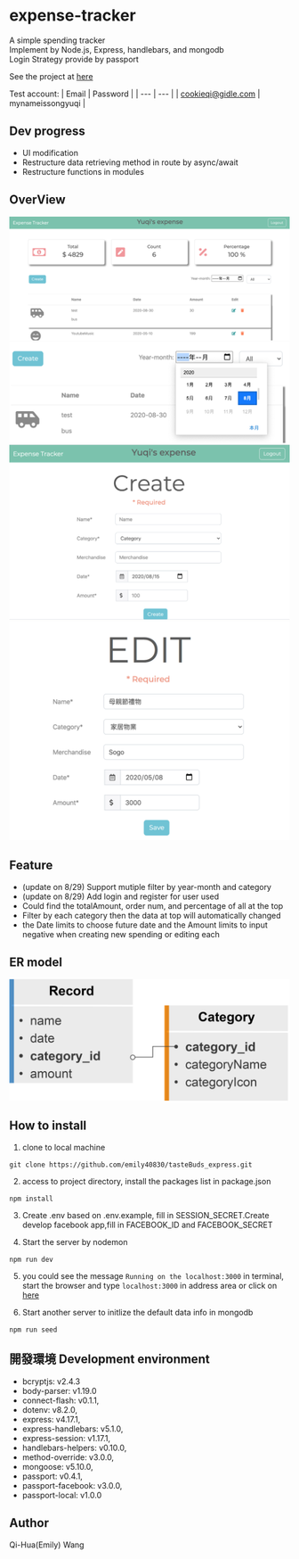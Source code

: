# expense-tracker

A simple spending tracker  
Implement by Node.js, Express, handlebars, and mongodb  
Login Strategy provide by passport

See the project at [here](https://hidden-wave-12849.herokuapp.com/)

Test account:
| Email | Password |
| --- | --- |
| cookieqi@gidle.com | mynameissongyuqi |

## Dev progress

- UI modification
- Restructure data retrieving method in route by async/await
- Restructure functions in modules

## OverView

![](https://github.com/emily40830/expense-tracker/blob/master/public/img/cover-2.png)
![](https://github.com/emily40830/expense-tracker/blob/master/public/img/filter-2.png)
![](https://github.com/emily40830/expense-tracker/blob/master/public/img/create-2.png)
![](https://github.com/emily40830/expense-tracker/blob/master/public/img/edit-2.png)

## Feature

- (update on 8/29) Support mutiple filter by year-month and category
- (update on 8/29) Add login and register for user used
- Could find the totalAmount, order num, and percentage of all at the top
- Filter by each category then the data at top will automatically changed
- the Date limits to choose future date and the Amount limits to input negative when creating new spending or editing each

## ER model

![](https://github.com/emily40830/expense-tracker/blob/master/public/img/ER-model.png)

## How to install

1. clone to local machine

```
git clone https://github.com/emily40830/tasteBuds_express.git
```

2. access to project directory, install the packages list in package.json

```
npm install
```

3. Create .env based on .env.example, fill in SESSION_SECRET.Create develop facebook app,fill in FACEBOOK_ID and FACEBOOK_SECRET

4. Start the server by nodemon

```
npm run dev
```

5. you could see the message `Running on the localhost:3000` in terminal, start the browser and type `localhost:3000` in address area or click on [here](http://localhost:3000)

6. Start another server to initlize the default data info in mongodb

```
npm run seed
```

## 開發環境 Development environment

- bcryptjs: v2.4.3
- body-parser: v1.19.0
- connect-flash: v0.1.1,
- dotenv: v8.2.0,
- express: v4.17.1,
- express-handlebars: v5.1.0,
- express-session: v1.17.1,
- handlebars-helpers: v0.10.0,
- method-override: v3.0.0,
- mongoose: v5.10.0,
- passport: v0.4.1,
- passport-facebook: v3.0.0,
- passport-local: v1.0.0

## Author

Qi-Hua(Emily) Wang
